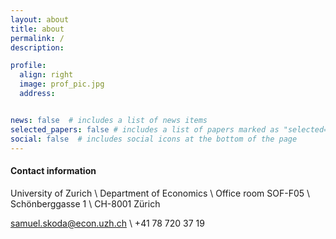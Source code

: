 ```yaml
---
layout: about
title: about
permalink: /
description:

profile:
  align: right
  image: prof_pic.jpg
  address:


news: false  # includes a list of news items
selected_papers: false # includes a list of papers marked as "selected={true}"
social: false  # includes social icons at the bottom of the page
---
```

#### Contact information

University of Zurich \\
Department of Economics \\
Office room SOF-F05 \\
Schönberggasse 1 \\
CH-8001 Zürich

<a href="mailto:samuel.skoda@econ.uzh.ch"> samuel.skoda@econ.uzh.ch </a> \\
+41 78 720 37 19

